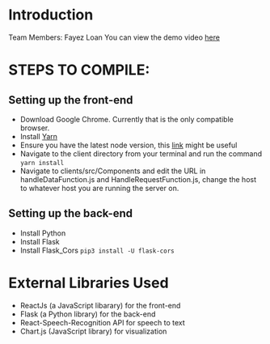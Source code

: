 # Introduction
Team Members: Fayez Loan
You can view the demo video [here](https://drive.google.com/file/d/1HdVEE0lmZ60m23Cj7dV-BgKkfyrdoDq0/view?usp=sharing)

# STEPS TO COMPILE: 

## Setting up the front-end

- Download Google Chrome. Currently that is the only compatible browser. 
- Install [Yarn](https://classic.yarnpkg.com/en/docs/install/)
- Ensure you have the latest node version, this [link](https://askubuntu.com/questions/426750/how-can-i-update-my-nodejs-to-the-latest-version) might be useful 
- Navigate to the client directory from your terminal and run the command `yarn install`
- Navigate to clients/src/Components and edit the URL in handleDataFunction.js and HandleRequestFunction.js, change the host to whatever host you are running the server on. 

## Setting up the back-end

- Install Python
- Install Flask
- Install Flask_Cors `pip3 install -U flask-cors`


# External Libraries Used

- ReactJs (a JavaScript libarary) for the front-end 
- Flask (a Python library) for the back-end
- React-Speech-Recognition API for speech to text
- Chart.js (JavaScript library) for visualization
